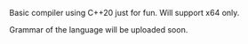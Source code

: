 Basic compiler using C++20 just for fun. Will support x64 only.

Grammar of the language will be uploaded soon.
